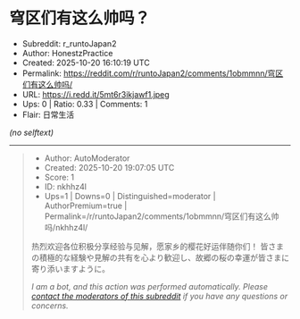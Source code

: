 # 穹区们有这么帅吗？

- Subreddit: r_runtoJapan2
- Author: HonestzPractice
- Created: 2025-10-20 16:10:19 UTC
- Permalink: https://reddit.com/r/runtoJapan2/comments/1obmmnn/穹区们有这么帅吗/
- URL: https://i.redd.it/5mt6r3ikjawf1.jpeg
- Ups: 0 | Ratio: 0.33 | Comments: 1
- Flair: 日常生活

_(no selftext)_

---

> - Author: AutoModerator
> - Created: 2025-10-20 19:07:05 UTC
> - Score: 1
> - ID: nkhhz4l
> - Ups=1 | Downs=0 | Distinguished=moderator | AuthorPremium=true | Permalink=/r/runtoJapan2/comments/1obmmnn/穹区们有这么帅吗/nkhhz4l/
>
> 热烈欢迎各位积极分享经验与见解，愿家乡的樱花好运伴随你们！
> 皆さまの積極的な経験や見解の共有を心より歓迎し、故郷の桜の幸運が皆さまに寄り添いますように。
> 
> *I am a bot, and this action was performed automatically. Please [contact the moderators of this subreddit](/message/compose/?to=/r/runtoJapan2) if you have any questions or concerns.*
